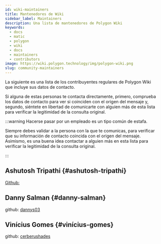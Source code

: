 ```yaml
---
id: wiki-maintainers
title: Mantenedores de Wiki
sidebar_label: Maintainers
description: Una lista de mantenedores de Polygon Wiki
keywords:
  - docs
  - matic
  - polygon
  - wiki
  - docs
  - maintainers
  - contributors
image: https://wiki.polygon.technology/img/polygon-wiki.png
slug: community-maintainers
---
```


La siguiente es una lista de los contribuyentes regulares de Polygon Wiki que
incluye sus datos de contacto.

Si alguna de estas personas te contacta directamente, primero, comprueba los datos
de contacto para ver si coinciden con el origen del mensaje y, segundo, siéntete
en libertad de comunicarte con alguien más de esta lista para verificar la legitimidad de la consulta
original.

:::warning Hacerse pasar por un empleado es un tipo común de estafa.

Siempre debes validar a la persona con la que te comunicas, para
verificar que su información de contacto coincida con el origen del mensaje.
Asimismo, es una buena idea contactar a alguien
más en esta lista para verificar la legitimidad de la consulta original.

:::

## Ashutosh Tripathi {#ashutosh-tripathi}

[Github:](https://github.com/ashucoder9)

## Danny Salman {#danny-salman}

github: [dannys03](https://github.com/DannyS03)

## Vinícius Gomes {#vinícius-gomes}

github: [cerberushades](https://github.com/cerberushades)
